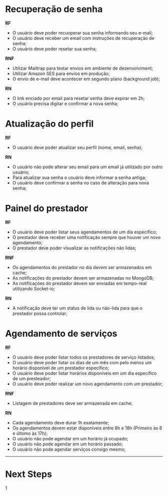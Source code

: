 # Recuperação de senha
**RF**
- O usuário deve poder recuoperar sua senha informando seu e-mail;
- O usuário deve receber um email com instruções de recuperação de senha;
- O usuário deve poder resetar sua senha;

**RNF**
- Utilizar Mailtrap para testar envios em ambiente de desenvolviment;
- Utilizar Amazon SES para envios em produção;
- O envio de e-mail deve acontecer em segundo plano (background job);

**RN**
- O link enciado por email para resetar senha deve expirar em 2h;
- O usuário precisa digitar e confirmar a nova senha;



# Atualização do perfil
**RF**
- O usuário deve poder atualizar seu perfil (nome, email, senha);

**RN**
- O usuário não pode alterar seu email para um email já utilizado por outro usuário;
- Para atualizar sua senha o usuário deve informar a senha antiga;
- O usuário deve confirmar a senha no caso de alteração para nova senha;


# Painel do prestador
**RF**
- O usuário deve poder listar seus agendamentos de um dia específico;
- O prestador deve receber uma notificação sempre que houver um novo agendamento;
- O prestador deve poder visualizar as notificações não lidas;

**RNF**
- Os agendamentos do prestador no dia devem ser armazenados em cache;
- As notificações do prestador devem ser armazenadas no MongoDB;
- As notificações do prestador devem ser enviadas em tempo-real utilizando Socket-io;

**RN**
- A notificação deve ter um status de lida ou não-lida para que o prestador possa controlar;

# Agendamento de serviços
**RF**
- O usuário deve poder listar todos os prestadores de serviço listados;
- O usuário deve poder listar os dias de um mês com pelo menos um horário disponível de um prestador específico;
- O usuário deve poder listar horários disponíveis em um dia específico de um presteador;
- O usuário deve poder realizar um novo agendamento com um prestador;

**RNF**
- Listagem de prestadores deve ser armazenada em cache;

**RN**
- Cada agendamento deve durar 1h exatamente;
- Os agendamentos devem estar disponíveis entre 8h e 18h (Primeiro às 8 e últomo às 17h);
- O usuário não pode agendar em um horário já ocupado;
- O usuário não pode agendar em um horário passado;
- O usuário não pode agendar serviços consigo mesmo;

------------


# Next Steps

1
